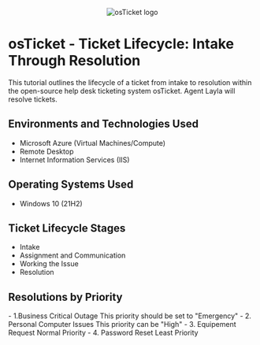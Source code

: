 <p align="center">
<img src="https://i.imgur.com/Clzj7Xs.png" alt="osTicket logo"/>
</p>

<h1>osTicket - Ticket Lifecycle: Intake Through Resolution</h1>
This tutorial outlines the lifecycle of a ticket from intake to resolution within the open-source help desk ticketing system osTicket. Agent Layla will resolve tickets.<br />

<h2>Environments and Technologies Used</h2>

- Microsoft Azure (Virtual Machines/Compute)
- Remote Desktop
- Internet Information Services (IIS)

<h2>Operating Systems Used </h2>

- Windows 10</b> (21H2)

<h2>Ticket Lifecycle Stages</h2>


- Intake
- Assignment and Communication
- Working the Issue
- Resolution

<h2>Resolutions by Priority</h2>
- 1.Business Critical Outage
This priority should be set to "Emergency"
- 2. Personal Computer Issues
This priority can be "High"
- 3. Equipement Request
Normal Priority
- 4. Password Reset
Least Priority


